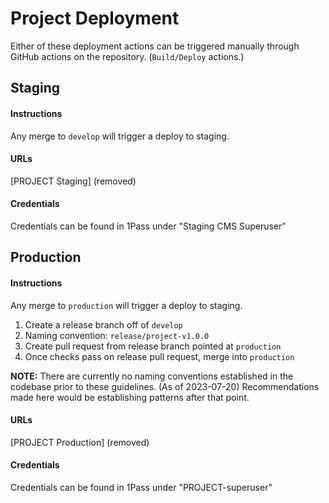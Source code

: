 # Project Deployment
Either of these deployment actions can be triggered manually through GitHub actions on the repository. (`Build/Deploy` actions.)

## Staging
#### Instructions
Any merge to `develop` will trigger a deploy to staging.
#### URLs
[PROJECT Staging] (removed)
#### Credentials
Credentials can be found in 1Pass under "Staging CMS Superuser"

## Production
#### Instructions
Any merge to `production` will trigger a deploy to staging.

1. Create a release branch off of `develop`
1. Naming convention: `release/project-v1.0.0`
1. Create pull request from release branch pointed at `production`
1. Once checks pass on release pull request, merge into `production`

**NOTE:** There are currently no naming conventions established in the codebase prior to these guidelines. (As of 2023-07-20) Recommendations made here would be establishing patterns after that point.
#### URLs
[PROJECT Production] (removed)
#### Credentials
Credentials can be found in 1Pass under "PROJECT-superuser"